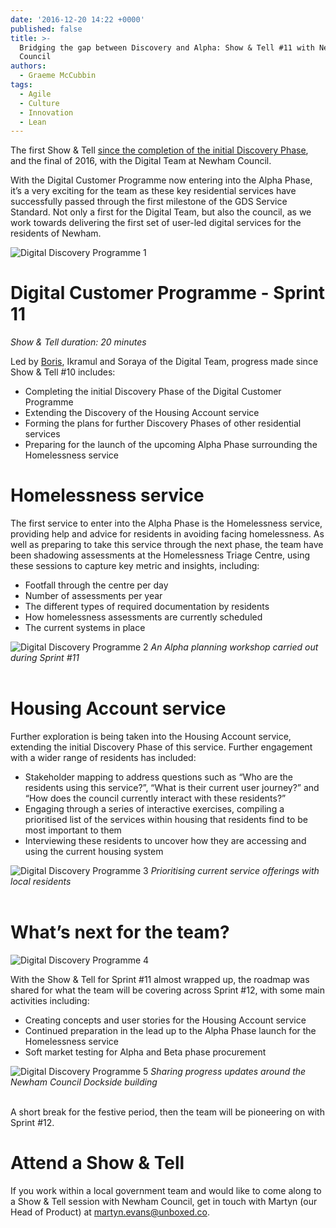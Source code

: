 ```yaml
---
date: '2016-12-20 14:22 +0000'
published: false
title: >-
  Bridging the gap between Discovery and Alpha: Show & Tell #11 with Newham
  Council
authors:
  - Graeme McCubbin
tags:
  - Agile
  - Culture
  - Innovation
  - Lean
---
```

The first Show & Tell [since the completion of the initial Discovery Phase](https://unboxed.co/blog/digital-customer-programme-discovery-phase-show-tell-10-with-newham-council/), and the final of 2016, with the Digital Team at Newham Council.<br/>

With the Digital Customer Programme now entering into the Alpha Phase, it’s a very exciting for the team as these key residential services have successfully passed through the first milestone of the GDS Service Standard. Not only a first for the Digital Team, but also the council, as we work towards delivering the first set of user-led digital services for the residents of Newham.<br/>

![Digital Discovery Programme 1](http://i1291.photobucket.com/albums/b548/grammccram/IMG_7761_zps6hqk4duf.jpg)
<br/>

# Digital Customer Programme - Sprint 11
<i>Show & Tell duration: 20 minutes</i>

Led by [Boris](https://unboxed.co/people/#boris-divjak), Ikramul and Soraya of the Digital Team, progress made since Show & Tell #10 includes:<br/>

- Completing the initial Discovery Phase of the Digital Customer Programme
- Extending the Discovery of the Housing Account service
- Forming the plans for further Discovery Phases of other residential services 
- Preparing for the launch of the upcoming Alpha Phase surrounding the Homelessness service


# Homelessness service
The first service to enter into the Alpha Phase is the Homelessness service, providing help and advice for residents in avoiding facing homelessness. As well as preparing to take this service through the next phase, the team have been shadowing assessments at the Homelessness Triage Centre, using these sessions to capture key metric and insights, including:<br/>

- Footfall through the centre per day
- Number of assessments per year
- The different types of required documentation by residents
- How homelessness assessments are currently scheduled
- The current systems in place

![Digital Discovery Programme 2](http://i1291.photobucket.com/albums/b548/grammccram/IMG_2705_zpsde5uhipd.jpg)
<i>An Alpha planning workshop carried out during Sprint #11</i><br/>
<br/>

# Housing Account service
Further exploration is being taken into the Housing Account service, extending the initial Discovery Phase of this service. Further engagement with a wider range of residents has included:<br/>

- Stakeholder mapping to address questions such as “Who are the residents using this service?”, “What is their current user journey?” and “How does the council currently interact with these residents?”
- Engaging through a series of interactive exercises, compiling a prioritised list of the services within housing that residents find to be most important to them
- Interviewing these residents to uncover how they are accessing and using the current housing system

![Digital Discovery Programme 3](http://i1291.photobucket.com/albums/b548/grammccram/5ec26c8c-4676-42c7-80ec-4035124d4f84_zps2l1r8loz.jpg)
<i>Prioritising current service offerings with local residents</i><br/>
<br/>

# What’s next for the team?

![Digital Discovery Programme 4](http://i1291.photobucket.com/albums/b548/grammccram/55a19f95-86fa-451e-9e57-d8c211cb591c_zpsdborkyug.jpg)
<br/>

With the Show & Tell for Sprint #11 almost wrapped up, the roadmap was shared for what the team will be covering across Sprint #12, with some main activities including:<br/>

- Creating concepts and user stories for the Housing Account service
- Continued preparation in the lead up to the Alpha Phase launch for the Homelessness service
- Soft market testing for Alpha and Beta phase procurement

![Digital Discovery Programme 5](http://i1291.photobucket.com/albums/b548/grammccram/c7c1f40e-72ac-41bc-825b-441cf3471f6d_zpsj86wh4i6.jpg)
<i>Sharing progress updates around the Newham Council Dockside building</i><br/>
<br/>

A short break for the festive period, then the team will be pioneering on with Sprint #12.<br/>

# Attend a Show & Tell
If you work within a local government team and would like to come along to a Show & Tell session with Newham Council, get in touch with Martyn (our Head of Product) at [martyn.evans@unboxed.co](mailto:martyn.evans@unboxed.co).<br/>





